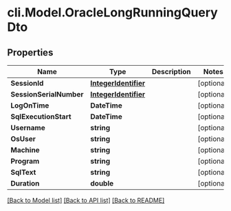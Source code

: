 # cli.Model.OracleLongRunningQueryDto

## Properties

Name | Type | Description | Notes
------------ | ------------- | ------------- | -------------
**SessionId** | [**IntegerIdentifier**](IntegerIdentifier.md) |  | [optional] 
**SessionSerialNumber** | [**IntegerIdentifier**](IntegerIdentifier.md) |  | [optional] 
**LogOnTime** | **DateTime** |  | [optional] 
**SqlExecutionStart** | **DateTime** |  | [optional] 
**Username** | **string** |  | [optional] 
**OsUser** | **string** |  | [optional] 
**Machine** | **string** |  | [optional] 
**Program** | **string** |  | [optional] 
**SqlText** | **string** |  | [optional] 
**Duration** | **double** |  | [optional] 

[[Back to Model list]](../README.md#documentation-for-models) [[Back to API list]](../README.md#documentation-for-api-endpoints) [[Back to README]](../README.md)

